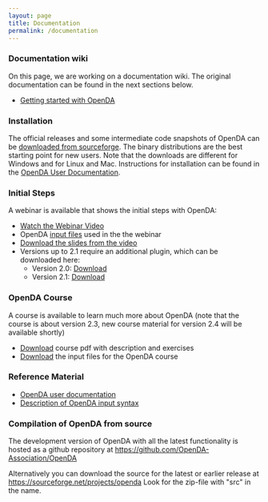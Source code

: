 ```yaml
---
layout: page
title: Documentation
permalink: /documentation
---
```

### Documentation wiki
On this page, we are working on a documentation wiki. The original documentation can be found in the next sections below.

* [Getting started with OpenDA](https://openda-association.github.io/wiki/Getting_started.md)


### Installation

The official releases and some intermediate code snapshots of OpenDA can be [downloaded from sourceforge](https://sourceforge.net/projects/openda). The binary distributions are the best starting point for new users. Note that the downloads are different for Windows and for Linux and Mac. Instructions for installation can be found in the [OpenDA User Documentation](https://openda-association.github.io/assets/OpenDA_documentation.pdf).

### Initial Steps

A webinar is available that shows the initial steps with OpenDA:

* [Watch the Webinar Video](http://www.openda.org/videos/presentation.mp4)
* OpenDA [input files](http://openda.org/course/estuary_2.1.zip) used in the the webinar
* [Download the slides from the video](http://www.openda.org/course/openda_webbinar.pdf)
* Versions up to 2.1 require an additional plugin, which can be downloaded here:
  * Version 2.0: [Download](http://openda.org/course/openda_d3d_plugin_v2.0.zip)
  * Version 2.1: [Download](http://openda.org/course/openda_d3d_plugin_v2.1.zip)

### OpenDA Course

A course is available to learn much more about OpenDA (note that the course is about version 2.3, new course material for version 2.4 will be available shortly)

* [Download](http://openda.org/course/openda_course_2.3.pdf) course pdf with description and exercises
* [Download](http://openda.org/course/openda_student_2.3.zip) the input files for the OpenDA course

### Reference Material

* [OpenDA user documentation](https://openda-association.github.io/assets/OpenDA_documentation.pdf)
* [Description of OpenDA input syntax](http://openda.org/docu/openda_2.4/doc/xmlSchemasHTML/index.html)

### Compilation of OpenDA from source

The development version of OpenDA with all the latest functionality is hosted as a github repository at https://github.com/OpenDA-Association/OpenDA

Alternatively you can download the source for the latest or earlier release at  https://sourceforge.net/projects/openda  Look for the zip-file with "src" in the name.
